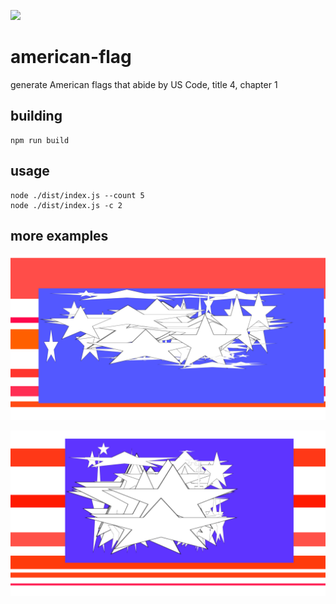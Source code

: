 ![](res/example2.png)

# american-flag

generate American flags that abide by US Code, title 4, chapter 1

## building

```
npm run build
```

## usage

```
node ./dist/index.js --count 5
node ./dist/index.js -c 2
```

## more examples

![](res/example1.png)

![](res/example3.png)